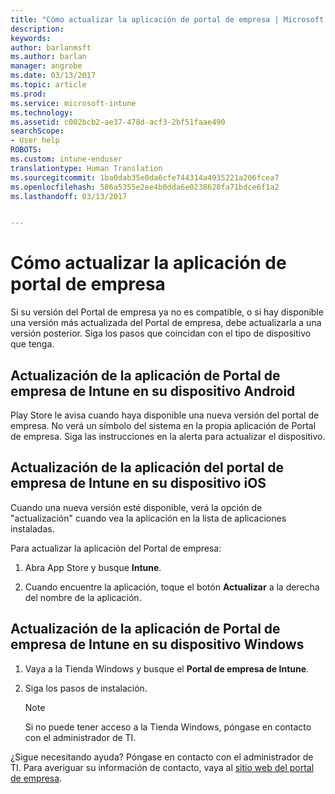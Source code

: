 ```yaml
---
title: "Cómo actualizar la aplicación de portal de empresa | Microsoft Docs"
description: 
keywords: 
author: barlanmsft
ms.author: barlan
manager: angrobe
ms.date: 03/13/2017
ms.topic: article
ms.prod: 
ms.service: microsoft-intune
ms.technology: 
ms.assetid: c002bcb2-ae37-478d-acf3-2bf51faae490
searchScope:
- User help
ROBOTS: 
ms.custom: intune-enduser
translationtype: Human Translation
ms.sourcegitcommit: 1ba0dab35e0da6cfe744314a4935221a206fcea7
ms.openlocfilehash: 586a5355e2ee4b0dda6e0238628fa71bdce6f1a2
ms.lasthandoff: 03/13/2017


---
```


# <a name="how-to-update-the-company-portal-app"></a>Cómo actualizar la aplicación de portal de empresa

Si su versión del Portal de empresa ya no es compatible, o si hay disponible una versión más actualizada del Portal de empresa, debe actualizarla a una versión posterior. Siga los pasos que coincidan con el tipo de dispositivo que tenga.

## <a name="update-the-intune-company-portal-app-on-your-android-device"></a>Actualización de la aplicación de Portal de empresa de Intune en su dispositivo Android

Play Store le avisa cuando haya disponible una nueva versión del portal de empresa. No verá un símbolo del sistema en la propia aplicación de Portal de empresa. Siga las instrucciones en la alerta para actualizar el dispositivo.

## <a name="update-the-intune-company-portal-app-on-your-ios-device"></a>Actualización de la aplicación del portal de empresa de Intune en su dispositivo iOS

Cuando una nueva versión esté disponible, verá la opción de "actualización" cuando vea la aplicación en la lista de aplicaciones instaladas.  

Para actualizar la aplicación del Portal de empresa:

1. Abra App Store y busque **Intune**.

2. Cuando encuentre la aplicación, toque el botón **Actualizar** a la derecha del nombre de la aplicación.

## <a name="update-the-intune-company-portal-app-on-your-windows-device"></a>Actualización de la aplicación de Portal de empresa de Intune en su dispositivo Windows

1.  Vaya a la Tienda Windows y busque el **Portal de empresa de Intune**.

2.  Siga los pasos de instalación.

    > [!NOTE]
    > Si no puede tener acceso a la Tienda Windows, póngase en contacto con el administrador de TI.


¿Sigue necesitando ayuda? Póngase en contacto con el administrador de TI. Para averiguar su información de contacto, vaya al [sitio web del portal de empresa](http://portal.manage.microsoft.com).

